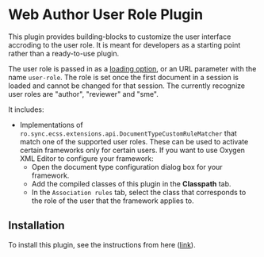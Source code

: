 Web Author User Role Plugin
===========================


This plugin provides building-blocks to customize the user interface accroding to the user role. It is meant for developers as a starting point rather than a ready-to-use plugin.

The user role is passed in as a [loading option](https://www.oxygenxml.com/maven/com/oxygenxml/oxygen-webapp/26.1.0.0/jsdoc/tutorial-loadingoptions.html), or an URL parameter with the name `user-role`. The role is set once the first document in a session is loaded and cannot be changed for that session. The currently recognize user roles are "author", "reviewer" and "sme".

It includes:

- Implementations of `ro.sync.ecss.extensions.api.DocumentTypeCustomRuleMatcher` that match one of the supported user roles. These can be used to activate certain frameworks only for certain users. 
If you want to use Oxygen XML Editor to configure your framework:
  - Open the document type configuration dialog box for your framework.
  - Add the compiled classes of this plugin in the **Classpath** tab.
  - In the `Association rules` tab, select the class that corresponds to the role of the user that the framework applies to.
  
## Installation
To install this plugin, see the instructions from here ([link]([https://github.com/oxygenxml/web-author-user-role-plugin/releases](https://github.com/oxygenxml/web-author-user-role-plugin))).

